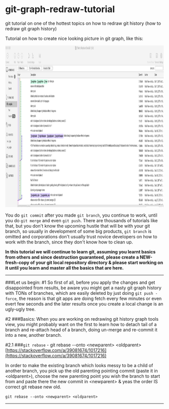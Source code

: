 # git-graph-redraw-tutorial 
git tutorial on one of the hottest topics on how to redraw git history (how to redraw git graph history)

Tutorial on how to create nice looking picture in git graph, like this:

<img src="https://raw.githubusercontent.com/VitaliPom/My-Library/main/git-redraw-tutorial/Screen%20Shot%202019-03-07%20at%2019.44.02.png" height="512px" width="512px">


You do `git commit` after you made `git branch`, you continue to work, until you do `git merge` and even `git push`. There are thousands of tutorials like that, but you don't know the upcoming hustle that will be with your git branch, so usually in development of some big products, `git branch` is omitted and corporations don't usually trust novice developers on how to work with the branch, since they don't know how to clean up. 

**In this tutorial we will continue to learn git, assuming you learnt basics from others and since destruction guaranteed, please create a NEW-fresh-copy of your git local repository directory & please start working on it until you learn and master all the basics that are here.**

------
###Let us begin:
#1
So first of all, before you apply the changes and get disappointed from results, be aware you might get a nasty git graph history with TONs of branches, which are easily deleted by just doing `git push -force`, the reason is that git apps are doing fetch every few minutes or even evert few seconds and the later results once you create a local change is an ugly-ugly tree.

#2
###Basics:
When you are working on redrawing git history graph tools view, you might probably want on the first to learn how to detach tail of a branch and re-attach head of a branch, doing un-merge and re-commit it into a new, another branch.

#2.1
###`git rebase` - git rebase --onto \<newparent\> \<oldparent\>
[https://stackoverflow.com/a/39081674/1017216](https://stackoverflow.com/a/39081674/1017216)

In order to make the existing branch which looks messy to be a child of another branch, you pick up the old parenting pointing commit (paste it in \<oldparent\>), choose the new parenting point you wish the branch to start from and paste there the new commit in \<newparent\> & yeas the order IS correct git rebase new old.

```
git rebase --onto <newparent> <oldparent>
```
---------
